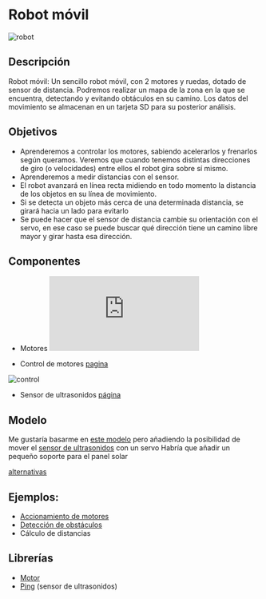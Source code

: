 # Robot móvil

![robot](https://lh6.googleusercontent.com/-0FRQ2C8_RGE/VTpwbOIYmpI/AAAAAAAA4w8/bBxwFRr3z4M/w1014-h761-no/IMG_20150423_202826.jpg)

## Descripción

Robot móvil: Un sencillo robot móvil, con 2 motores y ruedas, dotado de sensor de distancia. Podremos realizar un mapa de la zona en la que se encuentra, detectando y evitando obtáculos en su camino. Los datos del movimiento se almacenan en un tarjeta SD para su posterior análisis.

## Objetivos

* Aprenderemos a controlar los motores, sabiendo acelerarlos y frenarlos según queramos. Veremos que cuando tenemos distintas direcciones de giro (o velocidades) entre ellos el robot gira sobre sí mismo.
* Aprenderemos a medir distancias con el sensor.
* El robot avanzará en línea recta midiendo en todo momento la distancia de los objetos en su línea de movimiento.
* Si se detecta un objeto más cerca de una determinada distancia, se girará hacia un lado para evitarlo
* Se puede hacer que el sensor de distancia cambie su orientación con el servo, en ese caso se puede buscar qué dirección tiene un camino libre mayor y girar hasta esa dirección.

## Componentes

* Motores
![motor](http://www.electan.com/product_thumb.php?img=images/Pololu/0J1093.jpg&w=320&h=240)

* Control de motores [pagina](http://www.dfrobot.com/wiki/index.php?title=Arduino_Motor_Shield_(L298N)_(SKU:DRI0009))

![control](http://www.dfrobot.com/wiki/images/1/1e/Arduino_Shield3.png)

* Sensor de ultrasonidos [página](http://www.seeedstudio.com/wiki/index.php?title=Ultra_Sonic_range_measurement_module)

## Modelo

Me gustaría basarme en [este modelo](http://www.thingiverse.com/thing:200582) pero añadiendo la posibilidad de mover el [sensor de ultrasonidos](http://www.thingiverse.com/thing:787202) con un servo
Habría que añadir un pequeño soporte para el panel solar

[alternativas](http://www.thingiverse.com/javacasm/collections/robot-movil)

## Ejemplos:

* [Accionamiento de motores](http://www.dfrobot.com/wiki/index.php?title=Arduino_Motor_Shield_(L298N)_(SKU:DRI0009)#Sample_Code)
* [Detección de obstáculos](http://www.seeedstudio.com/wiki/index.php?title=Ultra_Sonic_range_measurement_module#Programming)
* Cálculo de distancias

## Librerías

* [Motor](http://www.dfrobot.com/wiki/index.php?title=Arduino_Motor_Shield_%28L298N%29_%28SKU:DRI0009%29)
* [Ping](http://playground.arduino.cc/Code/NewPing) (sensor de ultrasonidos)
